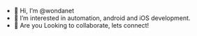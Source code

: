 - 👋 Hi, I’m @wondanet
- 👀 I’m interested in automation, android and iOS development. 
- 💞️ Are you Looking to collaborate, lets connect!

<!---
wondanet/wondanet is a ✨ special ✨ repository because its `README.md` (this file) appears on your GitHub profile.
You can click the Preview link to take a look at your changes.
--->
